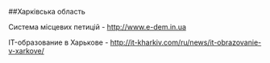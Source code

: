 ##Харківська область

Система місцевих петицій - http://www.e-dem.in.ua  

IT-образование в Харькове - http://it-kharkiv.com/ru/news/it-obrazovanie-v-xarkove/